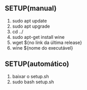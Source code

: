 ## SETUP(manual)

1. sudo apt update
2. sudo apt upgrade
3. cd ../
4. sudo apt-get install wine
5. wget ${no link da última release}
6. wine ${nome do executável}

## SETUP(automático)

1. baixar o setup.sh
2. sudo bash setup.sh
